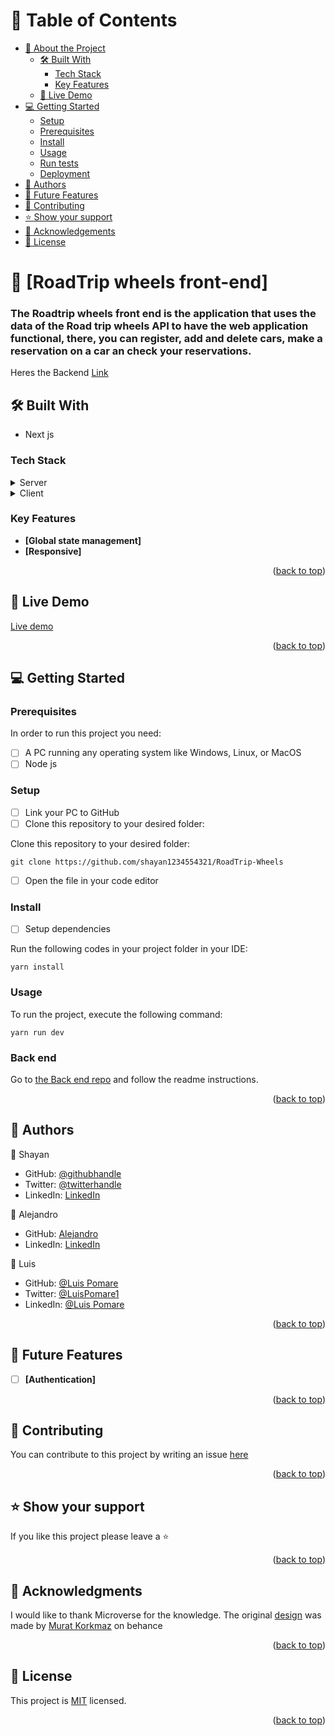 <a name="readme-top"></a>

<!-- TABLE OF CONTENTS -->

# 📗 Table of Contents

- [📖 About the Project](#about-project)
  - [🛠 Built With](#built-with)
    - [Tech Stack](#tech-stack)
    - [Key Features](#key-features)
  - [🚀 Live Demo](#live-demo)
- [💻 Getting Started](#getting-started)
  - [Setup](#setup)
  - [Prerequisites](#prerequisites)
  - [Install](#install)
  - [Usage](#usage)
  - [Run tests](#run-tests)
  - [Deployment](#triangular_flag_on_post-deployment)
- [👥 Authors](#authors)
- [🔭 Future Features](#future-features)
- [🤝 Contributing](#contributing)
- [⭐️ Show your support](#support)
- [🙏 Acknowledgements](#acknowledgements)
- [📝 License](#license)

<!-- PROJECT DESCRIPTION -->

# 📖 [RoadTrip wheels front-end] <a name="about-project"></a>

### The Roadtrip wheels front end  is the application that uses the data of the Road trip wheels API to have the web application functional, there, you can register, add and delete cars,  make a reservation on a car an check your reservations.

Heres the Backend <a href="https://github.com/luis-pomare/rails-car-booking-rentals-backend" >Link</a>

## 🛠 Built With <a name="built-with"></a>

- Next js

### Tech Stack <a name="tech-stack"></a>

<details>
  <summary>Server</summary>
  <ul>
    <li><a href="https://rubyonrails.org/">Ruby on Rails</a></li>
  </ul>
</details>

<details>
<summary>Client</summary>
  <ul>
    <li><a href="https://nextjs.org/">Next JS</a></li>
    <li><a href="#">Axios</a></li>
    <li><a href="#">react-hot-toast</a></li>
    <li><a href="#">react-spinners</a></li>
  </ul>
</details>

<!-- Features -->

### Key Features <a name="key-features"></a>

- **[Global state management]**
- **[Responsive]**

<p align="right">(<a href="#readme-top">back to top</a>)</p>

<!-- LIVE DEMO -->

## 🚀 Live Demo <a name="live-demo"></a>

<a href="https://roadtrip-wheels.onrender.com/">Live demo</a>


<p align="right">(<a href="#readme-top">back to top</a>)</p>

<!-- GETTING STARTED -->

## 💻 Getting Started <a name="getting-started"></a>

### Prerequisites

In order to run this project you need:

- [ ] A PC running any operating system like Windows, Linux, or MacOS
- [ ] Node js

### Setup

- [ ] Link your PC to GitHub
- [ ] Clone this repository to your desired folder:

Clone this repository to your desired folder:

```git clone https://github.com/shayan1234554321/RoadTrip-Wheels```

- [ ] Open the file in your code editor

### Install

- [ ] Setup dependencies

Run the following codes in your project folder in your IDE:

```
yarn install
```


### Usage

To run the project, execute the following command:


```
yarn run dev
```

### Back end

Go to [the Back end repo](https://github.com/luis-pomare/rails-car-booking-rentals-backend) and follow the readme instructions.


<p align="right">(<a href="#readme-top">back to top</a>)</p>

<!-- AUTHORS -->

## 👥 Authors <a name="authors"></a>

👤 Shayan

- GitHub: [@githubhandle](https://github.com/shayan1234554321)
- Twitter: [@twitterhandle](https://twitter.com/shayan123455432)
- LinkedIn: [LinkedIn](https://www.linkedin.com/in/shayan-khan20/)

👤 Alejandro

- GitHub: [Alejandro](https://github.com/Alejandro-Bernal-M)
- LinkedIn: [LinkedIn](https://www.linkedin.com/in/alejandro-bernal-marin)

👤 Luis

- GitHub: [@Luis Pomare](https://github.com/luis-pomare)
- Twitter: [@LuisPomare1](https://twitter.com/LuisPomare1)
- LinkedIn: [@Luis Pomare](https://www.linkedin.com/in/luis-pomare-388116225/)

<p align="right">(<a href="#readme-top">back to top</a>)</p>

<!-- FUTURE FEATURES -->

## 🔭 Future Features <a name="future-features"></a>

- [ ] **[Authentication]**

<p align="right">(<a href="#readme-top">back to top</a>)</p>

<!-- CONTRIBUTING -->

## 🤝 Contributing <a name="contributing"></a>

You can contribute to this project by writing an issue <a href="https://github.com/shayan1234554321/RoadTrip-Wheels/issues" >here</a>

<p align="right">(<a href="#readme-top">back to top</a>)</p>

<!-- SUPPORT -->

## ⭐️ Show your support <a name="support"></a>

If you like this project please leave a ⭐️

<p align="right">(<a href="#readme-top">back to top</a>)</p>

<!-- ACKNOWLEDGEMENTS -->

## 🙏 Acknowledgments <a name="acknowledgements"></a>

I would like to thank Microverse for the knowledge.
The original [design](https://www.behance.net/gallery/26425031/Vespa-Responsive-Redesign) was made by [Murat Korkmaz](https://www.behance.net/muratk) on behance

<p align="right">(<a href="#readme-top">back to top</a>)</p>

<!-- LICENSE -->

## 📝 License <a name="license"></a>

This project is [MIT](./LICENSE) licensed.

<p align="right">(<a href="#readme-top">back to top</a>)</p>